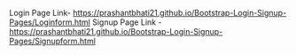 Login Page Link- https://prashantbhati21.github.io/Bootstrap-Login-Signup-Pages/Loginform.html
Signup Page Link - https://prashantbhati21.github.io/Bootstrap-Login-Signup-Pages/Signupform.html
